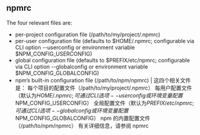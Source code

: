 ## npmrc
The four relevant files are:
* per-project configuration file (/path/to/my/project/.npmrc)
* per-user configuration file (defaults to $HOME/.npmrc; configurable via CLI option --userconfig or environment variable $NPM_CONFIG_USERCONFIG)
* global configuration file (defaults to $PREFIX/etc/npmrc; configurable via CLI option --globalconfig or environment variable $NPM_CONFIG_GLOBALCONFIG)
* npm’s built-in configuration file (/path/to/npm/npmrc)
| 这四个相关文件是：
每个项目的配置文件（/path/to/my/project/.npmrc）
每用户配置文件（默认为$HOME/.npmrc;可通过CLI选项--userconfig或环境变量配置$NPM_CONFIG_USERCONFIG）
全局配置文件（默认为$PREFIX/etc/npmrc;可通过CLI选项--globalconfig或环境变量配置$NPM_CONFIG_GLOBALCONFIG）
npm 的内置配置文件（/path/to/npm/npmrc）
有关详细信息，请参阅 npmrc
